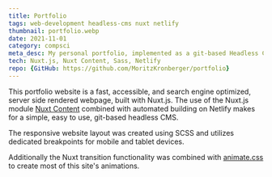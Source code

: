 ```yaml
---
title: Portfolio
tags: web-development headless-cms nuxt netlify
thumbnail: portfolio.webp
date: 2021-11-01
category: compsci
meta_desc: My personal portfolio, implemented as a git-based Headless CMS using Nuxt Content and Netlify
tech: Nuxt.js, Nuxt Content, Sass, Netlify
repo: {GitHub: https://github.com/MoritzKronberger/portfolio}
---
```


This portfolio website is a fast, accessible, and search engine optimized, server side rendered webpage, built with Nuxt.js.
The use of the Nuxt.js module [Nuxt Content](https://content.nuxtjs.org/) combined with automated building on Netlify makes for a simple, easy to use, git-based headless CMS.

The responsive website layout was created using SCSS and utilizes dedicated breakpoints for mobile and tablet devices.

Additionally the Nuxt transition functionality was combined with [animate.css](https://animate.style/) to create most of this site's animations.
